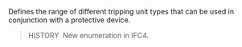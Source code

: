 Defines the range of different tripping unit types that can be used in conjunction with a protective device.

> HISTORY&nbsp; New enumeration in IFC4.